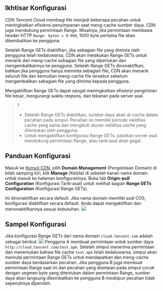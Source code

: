 ## Ikhtisar Konfigurasi
CDN Tencent Cloud membagi file menjadi beberapa pecahan untuk meningkatkan efisiensi penyimpanan saat meng-cache sumber daya. CDN juga mendukung permintaan Range. Misalnya, jika permintaan membawa header HTTP `Range: bytes = 0-999`, 1000 byte pertama file akan dikembalikan ke pengguna.

Setelah Range GETs diaktifkan, jika sebagian file yang diminta oleh pengguna telah kedaluwarsa, CDN akan melakukan Range GETs untuk menarik dan meng-cache sebagian file yang diperlukan dan mengembalikannya ke pengguna. Setelah Range GETs dinonaktifkan, bahkan jika pengguna hanya meminta sebagian file, CDN akan menarik seluruh file dan kemudian meng-cache file tersebut sebelum mengembalikan sebagian file yang diminta kepada pengguna.

Mengaktifkan Range GETs dapat sangat meningkatkan efisiensi pengiriman file besar, mengurangi waktu respons, dan tekanan pada server asal.

> ?
> - Setelah Range GETs diaktifkan, sumber daya akan di-cache dalam pecahan pada simpul. Pecahan ini memiliki periode validitas cache yang sama dan mengikuti aturan validitas cache yang ditentukan oleh pengguna.
> - Untuk mengaktifkan konfigurasi Range GETs, pastikan server asal mendukung permintaan Range, atau tarik-asal akan gagal.

## Panduan Konfigurasi

Masuk ke [Konsol CDN](https://console.cloud.tencent.com/cdn), pilih **Domain Management** (Pengelolaan Domain) di bilah samping kiri, klik **Manage** (Kelola) di sebelah kanan nama domain untuk masuk ke halaman konfigurasinya. Buka tab **Origin-pull Configuration** (Konfigurasi Tarik-asal) untuk melihat bagian **Range GETs Configuration** (Konfigurasi Range GETs).

Ini dinonaktifkan secara default. Jika nama domain memiliki asal COS, konfigurasi diaktifkan secara default. Anda dapat mengaktifkan dan menonaktifkannya sesuai kebutuhan.
![](https://main.qcloudimg.com/raw/04b9ec63d365b60ba2c3a8c16bc61c36.png)



## Sampel Konfigurasi
Jika konfigurasi Range GETs dari nama domain `cloud.tencent.com` adalah sebagai berikut:
![](https://main.qcloudimg.com/raw/04b9ec63d365b60ba2c3a8c16bc61c36.png)
Pengguna A membuat permintaan untuk sumber daya `http://cloud.tencent.com/test.apk`. Setelah simpul menerima permintaan dan menemukan bahwa file cache `test.apk` telah kedaluwarsa, simpul akan memulai permintaan Range GETs untuk mendapatkan dan meng-cache sumber daya berdasarkan pecahan. Jika pengguna B juga membuat permintaan Range saat ini dan pecahan yang disimpan pada simpul cocok dengan segmen byte yang ditentukan dalam permintaan Range, sumber daya akan langsung dikembalikan ke pengguna B meskipun pecahan tidak sepenuhnya diperoleh.

